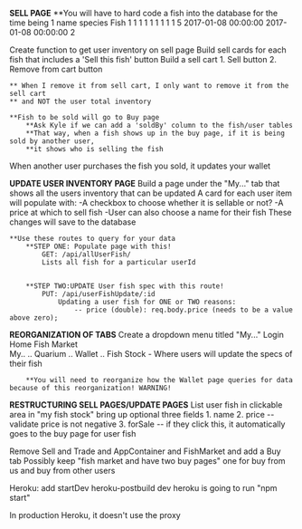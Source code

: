 **SELL PAGE**
**You will have to hard code a fish into the database for the time being
    1	name	species	Fish	1	1	1	1	1	1	1	1	1	5	2017-01-08 00:00:00	2017-01-08 00:00:00	2

Create function to get user inventory on sell page
Build sell cards for each fish that includes a 'Sell this fish' button
Build a sell cart
    1. Sell button
    2. Remove from cart button

    ** When I remove it from sell cart, I only want to remove it from the sell cart 
    ** and NOT the user total inventory

    **Fish to be sold will go to Buy page
        **Ask Kyle if we can add a 'soldBy' column to the fish/user tables
        **That way, when a fish shows up in the buy page, if it is being sold by another user, 
        **it shows who is selling the fish

When another user purchases the fish you sold, it updates your wallet

**UPDATE USER INVENTORY PAGE**
Build a page under the "My..." tab that shows all the users inventory that can be updated
A card for each user item will populate with: 
    -A checkbox to choose whether it is sellable or not?
    -A price at which to sell fish
    -User can also choose a name for their fish
These changes will save to the database

    **Use these routes to query for your data
        **STEP ONE: Populate page with this!
            GET: /api/allUserFish/
            Lists all fish for a particular userId
        

        **STEP TWO:UPDATE User fish spec with this route!
            PUT: /api/userFishUpdate/:id
                Updating a user fish for ONE or TWO reasons:
                    -- price (double): req.body.price (needs to be a value above zero);

**REORGANIZATION OF TABS**
Create a dropdown menu titled "My..."
    Login
    Home
    Fish Market    
    My..
        .. Quarium
        .. Wallet
        .. Fish Stock - Where users will update the specs of their fish

        **You will need to reorganize how the Wallet page queries for data because of this reorganization! WARNING!
          
**RESTRUCTURING SELL PAGES/UPDATE PAGES**
List user fish in clickable area in "my fish stock"
    bring up optional three fields
        1. name
        2. price -- validate price is not negative
        3. forSale -- if they click this, it automatically goes to the buy page for user fish

Remove Sell and Trade and AppContainer and FishMarket and add a Buy tab
    Possibly keep "fish market and have two buy pages" 
        one for buy from us and buy from other users


Heroku:
    add startDev
    heroku-postbuild
    dev 
    heroku is going to run "npm start"

In production Heroku, it doesn't use the proxy
